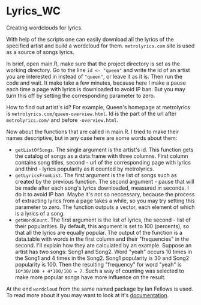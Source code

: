 # Lyrics_WC
Creating wordclouds for lyrics.

With help of the scripts one can easily download all the lyrics of the specified artist and build a wordcloud for them. `metrolyrics.com` site is used as a source of songs lyrics. 

In brief, open main.R, make sure that the project directory is set as the working directory. Go to the line `id <- "queen"` and write the id of an artist you are interested in instead of `"queen"`, or leave it as it is. Then run the code and wait. It make take a few minutes, because here I make a pause each time a page with lyrics is downloaded to avoid IP ban. But you may turn this off by setting the corresponding parameter to zero.

How to find out artist's id? For example, Queen's homepage at metrolyrics is `metrolyrics.com/queen-overview.html`. Id is the part of the url after `metrolyrics.com/` and before `-overview.html`.

Now about the functions that are called in main.R. I tried to make their names descriptive, but in any case here are some words about them:

* `getListOfSongs`. The single argument is the artist's id. This function gets the catalog of songs as a data.frame with three columns. First column contains song titles, second - url of the corresponding page with lyrics and third - lyrics popularity as it counted by metrolyrics.  
* `getLyricsFromList`. The first argument is the list of songs such as created by the previous function. The second argument - pause that will be made after each song's lyrics downloaded, measured in seconds. I do it to avoid IP ban. Maybe it's not so neccessary, because the process of extracting lyrics from a page takes a while, so you may try setting this parameter to zero. The function outputs a vector, each element of which is a lyrics of a song.
* `getWordCount`. The first argument is the list of lyrics, the second - list of their popularities. By default, this argument is set to 100 (percents), so that all the lyrics are equally popular. The output of the function is a data.table with words in the first column and their "frequencies" in the second. I'll explain how they are calculated by an example. Suppose an artist has two songs: Song1 and Song2. Word "yeah" occurs 10 times in the Song1 and 4 times in the Song2. Song1 popularity is 30 and Song2 popularity is 100. Then the resulting "frequency" for word "yeah" is `10*30/100 + 4*100/100 = 7`. Such a way of counting was selected to make more popular songs have more influence on the result.

At the end `wordcloud` from the same named package by Ian Fellows is used. To read more about it you may want to look at it's [documentation](https://cran.r-project.org/web/packages/wordcloud/wordcloud.pdf).
